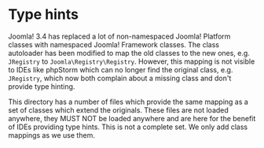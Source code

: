 # Type hints

Joomla! 3.4 has replaced a lot of non-namespaced Joomla! Platform classes with namespaced Joomla! Framework classes.
The class autoloader has been modified to map the old classes to the new ones, e.g. `JRegistry` to
`Joomla\Registry\Registry`. However, this mapping is not visible to IDEs like phpStorm which can no longer find the
original class, e.g. `JRegistry`, which now both complain about a missing class and don't provide type hinting.
 
This directory has a number of files which provide the same mapping as a set of classes which extend the originals.
These files are not loaded anywhere, they MUST NOT be loaded anywhere and are here for the benefit of IDEs providing
type hints. This is not a complete set. We only add class mappings as we use them.